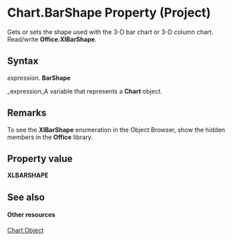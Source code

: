 
# Chart.BarShape Property (Project)
Gets or sets the shape used with the 3-D bar chart or 3-D column chart. Read/write  **Office.XlBarShape**.

## Syntax

 _expression_. **BarShape**

 _expression_A variable that represents a  **Chart** object.


## Remarks

To see the  **XlBarShape** enumeration in the Object Browser, show the hidden members in the **Office** library.


## Property value

 **XLBARSHAPE**


## See also


#### Other resources


 [Chart Object](810d4ec1-69d2-c432-b9da-57042b783b85.md)

